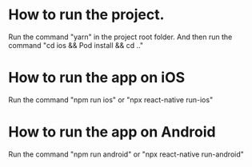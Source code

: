 # How to run the project.

Run the command "yarn" in the project root folder. And then run the command "cd ios && Pod install && cd .."

# How to run the app on iOS

Run the command "npm run ios" or "npx react-native run-ios"

# How to run the app on Android

Run the command "npm run android" or "npx react-native run-android"
